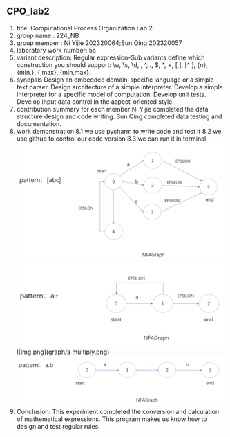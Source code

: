## CPO_lab2

1. title: Computational Process Organization Lab 2
2. group name : 224_NB
3. group member : Ni Yijie 202320064;Sun Qing 202320057
4. laboratory work number: 5a
5. variant description: Regular expression-Sub variants define which construction you should support:
   \w, \s, \d, \, ^, ., $, *, +, [ ], \[^ ], {n}, {min,}, {,max}, {min,max}.
6. synopsis
    Design an embedded domain-specific language or a simple text parser.
    Design architecture of a simple interpreter.
    Develop a simple interpreter for a specific model of computation.
    Develop unit tests.
    Develop input data control in the aspect-oriented style.
7. contribution summary for each member
    Ni Yijie completed the data structure design and code writing.
    Sun Qing completed data testing and documentation.
8. work demonstration
    8.1 we use pycharm to write code and test it
    8.2 we use github to control our code version
    8.3 we can run it in terminal
   ![img.png](graph/abc.png)
   ![img.png](graph/a+.png)
   ![img.png](graph/a multiply.png)
   ![img.png](graph/a.b.png)
9. Conclusion: This experiment completed the conversion and calculation of mathematical expressions. 
   This program makes us know how to design and test regular rules.